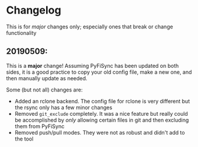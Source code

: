 # Changelog

This is for *major* changes only; especially ones that break or change functionality

## 20190509:

This is a **major** change! Assuming PyFiSync has been updated on both sides, it is a good practice to copy your old config file, make a new one, and then manually update as needed.

Some (but not all) changes are:

* Added an rclone backend. The config file for rclone is very different but the rsync only has a few minor changes
* Removed `git_exclude` completely. It was a nice feature but really could be accomplished by *only* allowing certain files in git and then excluding them from PyFiSync
* Removed push/pull modes. They were not as robust and didn't add to the tool
